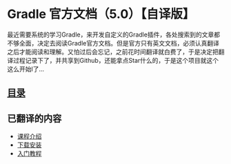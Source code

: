 # Gradle 官方文档（5.0）【自译版】

最近需要系统的学习Gradle，来开发自定义的Gradle插件，各处搜索到的文章都不够全面，决定去阅读Gradle官方文档。但是官方只有英文文档，必须认真翻译之后才能阅读和理解。又怕过后会忘记，之前花时间翻译就白费了，于是决定把翻译过程记录下了，并共享到Github，还能拿点Star什么的，于是这个项目就这个这么开始l了...


## [目录](./directory.md)

## 已翻译的内容

- [课程介绍](./userguide.md)
- [下载安装](./installation.md)
- [入门教程](./getting_started.md)
